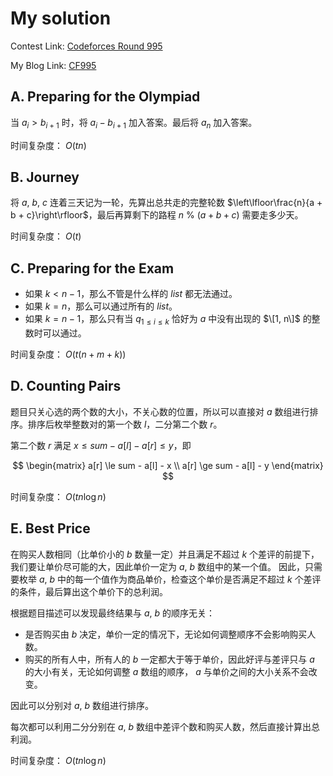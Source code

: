 # My solution
Contest Link: [Codeforces Round 995](https://codeforces.com/contest/2051)

My Blog Link: [CF995](https://blog.csdn.net/djhws144/article/details/144932791?sharetype=blogdetail&sharerId=144932791&sharerefer=PC&sharesource=djhws144&spm=1011.2480.3001.8118)

## A. Preparing for the Olympiad
当 $a_i > b_{i + 1}$ 时，将 $a_i - b_{i + 1}$ 加入答案。最后将 $a_n$ 加入答案。

时间复杂度： $O(tn)$

## B. Journey
将 $a$, $b$, $c$ 连着三天记为一轮，先算出总共走的完整轮数 $\left\lfloor\frac{n}{a + b + c}\right\rfloor$，最后再算剩下的路程 $n$ % $(a + b + c)$ 需要走多少天。

时间复杂度： $O(t)$

## C. Preparing for the Exam
- 如果 $k < n - 1$，那么不管是什么样的 $list$ 都无法通过。
- 如果 $k = n$，那么可以通过所有的 $list$。
- 如果 $k = n - 1$，那么只有当 $q_{1 \le i \le k}$ 恰好为 $a$ 中没有出现的 $\[1, n\]$ 的整数时可以通过。

时间复杂度： $O(t(n + m + k))$

## D. Counting Pairs
题目只关心选的两个数的大小，不关心数的位置，所以可以直接对 $a$ 数组进行排序。排序后枚举整数对的第一个数 $l$，二分第二个数 $r$。

第二个数 $r$ 满足 $x \le sum - a[l] - a[r] \le y$，即

$$
\begin{matrix}
a[r] \le sum - a[l] - x \\ 
a[r] \ge sum - a[l] - y
\end{matrix}
$$

时间复杂度： $O(tn\log n)$

## E. Best Price
在购买人数相同（比单价小的 $b$ 数量一定）并且满足不超过 $k$ 个差评的前提下，我们要让单价尽可能的大，因此单价一定为 $a$, $b$ 数组中的某一个值。
因此，只需要枚举 $a$, $b$ 中的每一个值作为商品单价，检查这个单价是否满足不超过 $k$ 个差评的条件，最后算出这个单价下的总利润。

根据题目描述可以发现最终结果与 $a$, $b$ 的顺序无关：

- 是否购买由 $b$ 决定，单价一定的情况下，无论如何调整顺序不会影响购买人数。
- 购买的所有人中，所有人的 $b$ 一定都大于等于单价，因此好评与差评只与 $a$ 的大小有关，无论如何调整 $a$ 数组的顺序， $a$ 与单价之间的大小关系不会改变。

因此可以分别对 $a$, $b$ 数组进行排序。

每次都可以利用二分分别在 $a$, $b$ 数组中差评个数和购买人数，然后直接计算出总利润。

时间复杂度： $O(tn\log n)$
